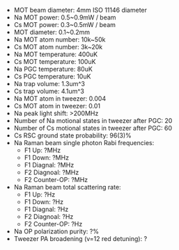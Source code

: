 * MOT beam diameter: 4mm ISO 11146 diameter
* Na MOT power: 0.5~0.9mW / beam
* Cs MOT power: 0.3~0.5mW / beam
* MOT diameter: 0.1~0.2mm
* Na MOT atom number: 10k~50k
* Cs MOT atom number: 3k~20k
* Na MOT temperature: 400uK
* Cs MOT temperature: 100uK
* Na PGC temperature: 80uK
* Cs PGC temperature: 10uK
* Na trap volume: 1.3um^3
* Cs trap volume: 4.1um^3
* Na MOT atom in tweezer: 0.004
* Cs MOT atom in tweezer: 0.01
* Na peak light shift: >200MHz
* Number of Na motional states in tweezer after PGC: 20
* Number of Cs motional states in tweezer after PGC: 60
* Cs RSC ground state probability: 96(3)%
* Na Raman beam single photon Rabi frequencies:
    * F1 Up: ?MHz
    * F1 Down: ?MHz
    * F1 Diagnal: ?MHz
    * F2 Diagnoal: ?MHz
    * F2 Counter-OP: ?MHz
* Na Raman beam total scattering rate:
    * F1 Up: ?Hz
    * F1 Down: ?Hz
    * F1 Diagnal: ?Hz
    * F2 Diagnoal: ?Hz
    * F2 Counter-OP: ?Hz
* Na OP polarization purity: ?%
* Tweezer PA broadening (v=12 red detuning): ?
